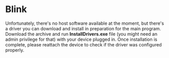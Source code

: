 # Blink
Unfortunately, there's no host software available at the moment, but there's a driver you can download and install in preparation for the main program. 
Download the archive and run **InstallDrivers.exe** file (you might need an admin privilege for that) with your device plugged in. Once installation is complete, please reattach the device to check if the driver was configured properly.
